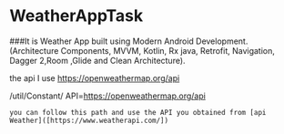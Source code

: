 # WeatherAppTask

###It is Weather App built using Modern Android Development.
(Architecture Components, MVVM, Kotlin, Rx java, Retrofit, Navigation, Dagger 2,Room ,Glide and Clean Architecture).


the api I use https://openweathermap.org/api

/util/Constant/
API=https://openweathermap.org/api
```
you can follow this path and use the API you obtained from [api Weather]([https://www.weatherapi.com/]) 
